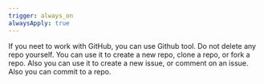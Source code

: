 ```yaml
---
trigger: always_on
alwaysApply: true
---
```

If you neet to work with GitHub, you can use Github tool. Do not delete any repo yourself. You can use it to create a new repo, clone a repo, or fork a repo. Also you can use it to create a new issue, or comment on an issue. Also you can commit to a repo.
